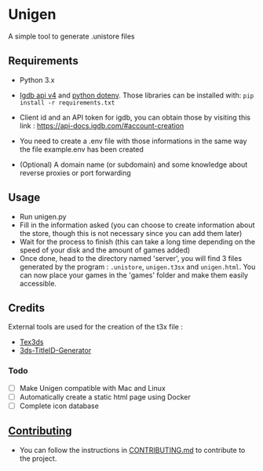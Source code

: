 # Unigen
A simple tool to generate .unistore files

## Requirements
- Python 3.x

- [Igdb api v4](https://github.com/twitchtv/igdb-api-python) and [python dotenv](https://github.com/theskumar/python-dotenv). Those libraries can be installed with:
```pip install -r requirements.txt```

- Client id and an API token for igdb, you can obtain those by visiting this link : https://api-docs.igdb.com/#account-creation

- You need to create a .env file with those informations in the same way the file example.env has been created

- (Optional) A domain name (or subdomain) and some knowledge about reverse proxies or port forwarding

## Usage

- Run unigen.py
- Fill in the information asked (you can choose to create information about the store, though this is not necessary since you can add them later)
- Wait for the process to finish (this can take a long time depending on the speed of your disk and the amount of games added)
- Once done, head to the directory named 'server', you will find 3 files generated by the program : ```.unistore```, ```unigen.t3sx``` and ```unigen.html```. You can now place your games in the 'games' folder and make them easily accessible.

## Credits

External tools are used for the creation of the t3x file :
- [Tex3ds](https://github.com/devkitPro/tex3ds)
- [3ds-TitleID-Generator](https://github.com/bryan-pakulski/3ds-TitleID-Extractor)

### Todo

- [ ] Make Unigen compatible with Mac and Linux
- [ ] Automatically create a static html page using Docker
- [ ] Complete icon database

## [Contributing](https://github.com/TheLowHigh/Unigen/blob/main/docs/CONTRIBUTING.md)

- You can follow the instructions in [CONTRIBUTING.md](https://github.com/TheLowHigh/Unigen/blob/main/docs/CONTRIBUTING.md) to contribute to the project.

